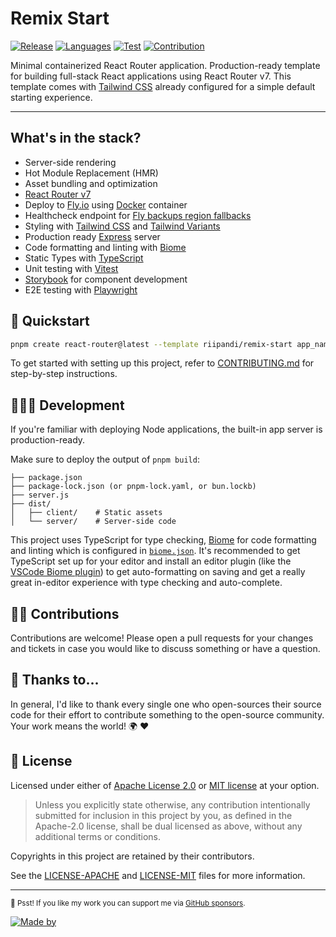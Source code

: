 # Remix Start

[![Release](https://img.shields.io/github/v/release/riipandi/remix-start?logo=react-router&color=red&logoColor=white)](https://github.com/riipandi/remix-start/releases)
[![Languages](https://img.shields.io/github/languages/top/riipandi/remix-start)](https://github.com/riipandi/remix-start)
[![Test](https://github.com/riipandi/remix-start/actions/workflows/test.yml/badge.svg)](https://github.com/riipandi/remix-start/actions/workflows/test.yml)
[![Contribution](https://img.shields.io/badge/Contributions-welcome-gray.svg)](https://github.com/riipandi/remix-start/pulse)

Minimal containerized React Router application. Production-ready template for building full-stack React applications using React Router v7.
This template comes with [Tailwind CSS][tailwindcss] already configured for a simple default starting experience.

---

## What's in the stack?

- Server-side rendering
- Hot Module Replacement (HMR)
- Asset bundling and optimization
- [React Router v7][react-router]
- Deploy to [Fly.io](https://fly.io) using [Docker][docker] container
- Healthcheck endpoint for [Fly backups region fallbacks][fly-io]
- Styling with [Tailwind CSS][tailwindcss] and [Tailwind Variants][tailwind-variants]
- Production ready [Express][expressjs] server
- Code formatting and linting with [Biome][biome]
- Static Types with [TypeScript][typescript]
- Unit testing with [Vitest][vitest]
- [Storybook][storybook] for component development
- E2E testing with [Playwright][playwright]

## 🏁 Quickstart

```sh
pnpm create react-router@latest --template riipandi/remix-start app_name
```

To get started with setting up this project, refer to [CONTRIBUTING.md](./CONTRIBUTING.md) for step-by-step instructions.

## 🧑🏻‍💻 Development

If you're familiar with deploying Node applications, the built-in app server is production-ready.

Make sure to deploy the output of `pnpm build`:

```
├── package.json
├── package-lock.json (or pnpm-lock.yaml, or bun.lockb)
├── server.js
├── dist/
│   ├── client/    # Static assets
│   └── server/    # Server-side code
```

This project uses TypeScript for type checking, [Biome][biome] for code formatting
and linting which is configured in [`biome.json`](./biome.json). It's recommended
to get TypeScript set up for your editor and install an editor plugin (like the
[VSCode Biome plugin][vscode-biome]) to get auto-formatting on saving and get a
really great in-editor experience with type checking and auto-complete.

## 👷‍♂️ Contributions

Contributions are welcome! Please open a pull requests for your changes and tickets
in case you would like to discuss something or have a question.

## 🙏 Thanks to...

In general, I'd like to thank every single one who open-sources their source code for their
effort to contribute something to the open-source community. Your work means the world! 🌍 ❤️

## 📝 License

Licensed under either of [Apache License 2.0][license-apache] or [MIT license][license-mit] at your option.

> Unless you explicitly state otherwise, any contribution intentionally submitted for inclusion in this project by you,
> as defined in the Apache-2.0 license, shall be dual licensed as above, without any additional terms or conditions.

Copyrights in this project are retained by their contributors.

See the [LICENSE-APACHE](./LICENSE-APACHE) and [LICENSE-MIT](./LICENSE-MIT) files for more information.

---

<sub>🤫 Psst! If you like my work you can support me via [GitHub sponsors](https://github.com/sponsors/riipandi).</sub>

[![Made by](https://badgen.net/badge/icon/Made%20by%20Aris%20Ripandi?icon=bitcoin-lightning&label&color=black&labelColor=black)][riipandi-x]

<!-- link reference definition -->
[biome]: https://biomejs.dev
[docker]: https://docs.docker.com/engine/install
[expressjs]: https://expressjs.com/
[fly-io]: https://fly.io/docs/reference/configuration/#services-http_checks
[license-apache]: https://choosealicense.com/licenses/apache-2.0/
[license-mit]: https://choosealicense.com/licenses/mit/
[playwright]: https://playwright.dev
[react-router]: https://reactrouter.com
[riipandi-x]: https://x.com/intent/follow?screen_name=riipandi
[storybook]: https://storybook.js.org
[tailwind-variants]: https://www.tailwind-variants.org
[tailwindcss]: https://tailwindcss.com
[typescript]: https://typescriptlang.org
[vitest]: https://vitest.dev
[vscode-biome]: https://marketplace.visualstudio.com/items?itemName=biomejs.biome

